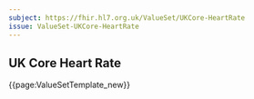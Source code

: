 ```yaml
---
subject: https://fhir.hl7.org.uk/ValueSet/UKCore-HeartRate
issue: ValueSet-UKCore-HeartRate
---
```

## UK Core Heart Rate

{{page:ValueSetTemplate_new}}